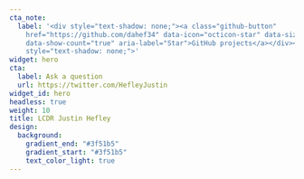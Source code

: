 ```yaml
---
cta_note:
  label: '<div style="text-shadow: none;"><a class="github-button"
    href="https://github.com/dahef34" data-icon="octicon-star" data-size="large"
    data-show-count="true" aria-label="Star">GitHub projects</a></div><div
    style="text-shadow: none;">'
widget: hero
cta:
  label: Ask a question
  url: https://twitter.com/HefleyJustin
widget_id: hero
headless: true
weight: 10
title: LCDR Justin Hefley
design:
  background:
    gradient_end: "#3f51b5"
    gradient_start: "#3f51b5"
    text_color_light: true
---
```




<!--Custom spacing-->
<div class="mb-3"></div>
<!--GitHub Button JS-->
<script async defer src="https://buttons.github.io/buttons.js"></script>
